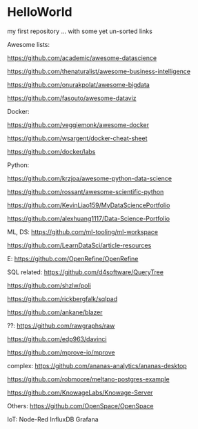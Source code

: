 # HelloWorld
my first repository  ... with some yet un-sorted links


Awesome lists:

https://github.com/academic/awesome-datascience

https://github.com/thenaturalist/awesome-business-intelligence

https://github.com/onurakpolat/awesome-bigdata

https://github.com/fasouto/awesome-dataviz


Docker:

https://github.com/veggiemonk/awesome-docker

https://github.com/wsargent/docker-cheat-sheet

https://github.com/docker/labs


Python:

https://github.com/krzjoa/awesome-python-data-science

https://github.com/rossant/awesome-scientific-python

https://github.com/KevinLiao159/MyDataSciencePortfolio

https://github.com/alexhuang1117/Data-Science-Portfolio


ML, DS:
https://github.com/ml-tooling/ml-workspace

https://github.com/LearnDataSci/article-resources


E:
https://github.com/OpenRefine/OpenRefine


SQL related:
https://github.com/d4software/QueryTree

https://github.com/shzlw/poli

https://github.com/rickbergfalk/sqlpad

https://github.com/ankane/blazer


??:
https://github.com/rawgraphs/raw

https://github.com/edp963/davinci

https://github.com/mprove-io/mprove


complex:
https://github.com/ananas-analytics/ananas-desktop

https://github.com/robmoore/meltano-postgres-example

https://github.com/KnowageLabs/Knowage-Server


Others:
https://github.com/OpenSpace/OpenSpace


IoT:
Node-Red 
InfluxDB
Grafana

